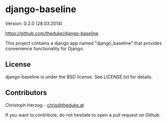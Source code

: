 django-baseline
================

Version: 0.2.0 (28.03.2014)

https://github.com/theduke/django-baseline

This project contains a django app named "django_baseline" that provides convenience functionality for Django.

License
-------

django-baseline is under the BSD license. See LICENSE.txt for details.


Contributors
------------

Christoph Herzog - chris@theduke.at

If you want to contribute, do not hesitate to open a pull request on Github.
